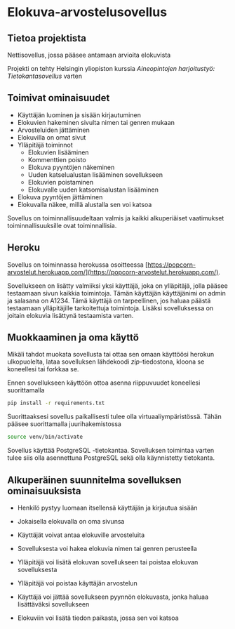 # Elokuva-arvostelusovellus

## Tietoa projektista

Nettisovellus, jossa pääsee antamaan arvioita elokuvista

Projekti on tehty Helsingin yliopiston kurssia _Aineopintojen harjoitustyö: Tietokantasovellus_ varten

## Toimivat ominaisuudet

- Käyttäjän luominen ja sisään kirjautuminen
- Elokuvien hakeminen sivulta nimen tai genren mukaan
- Arvosteluiden jättäminen
- Elokuvilla on omat sivut
- Ylläpitäjä toiminnot
	- Elokuvien lisääminen
	- Kommenttien poisto
	- Elokuva pyyntöjen näkeminen
	- Uuden katselualustan lisääminen sovellukseen
	- Elokuvien poistaminen
	- Elokuvalle uuden katsomisalustan lisääminen
- Elokuva pyyntöjen jättäminen
- Elokuvalla näkee, millä alustalla sen voi katsoa

Sovellus on toiminnallisuudeltaan valmis ja kaikki alkuperiäiset vaatimukset toiminnallisuuksille ovat toiminnallisia.

## Heroku

Sovellus on toiminnassa herokussa osoitteessa [https://popcorn-arvostelut.herokuapp.com/](https://popcorn-arvostelut.herokuapp.com/). 

Sovellukseen on lisätty valmiiksi yksi käyttäjä, joka on ylläpitäjä, jolla pääsee testaamaan sivun kaikkia toimintoja. Tämän käyttäjän käyttäjänimi on admin ja salasana on A1234. Tämä käyttäjä on tarpeellinen, jos haluaa päästä testaamaan ylläpitäjille tarkoitettuja toimintoja. Lisäksi sovelluksessa on joitain elokuvia lisättynä testaamista varten.

## Muokkaaminen ja oma käyttö

Mikäli tahdot muokata sovellusta tai ottaa sen omaan käyttöösi herokun ulkopuolelta, lataa sovelluksen lähdekoodi _zip_-tiedostona, kloona se koneellesi tai forkkaa se. 

Ennen sovellukseen käyttöön ottoa asenna riippuvuudet koneellesi suorittamalla

```bash
pip install -r requirements.txt
```
Suorittaaksesi sovellus paikallisesti tulee olla virtuaaliympäristössä. Tähän pääsee suorittamalla juurihakemistossa

```bash
source venv/bin/activate
```

Sovellus käyttää PostgreSQL -tietokantaa. Sovelluksen toimintaa varten tulee siis olla asennettuna PostgreSQL sekä olla käynnistetty tietokanta.

## Alkuperäinen suunnitelma sovelluksen ominaisuuksista

- Henkilö pystyy luomaan itsellensä käyttäjän ja kirjautua sisään

- Jokaisella elokuvalla on oma sivunsa

- Käyttäjät voivat antaa elokuville arvosteluita

- Sovelluksesta voi hakea elokuvia nimen tai genren perusteella

- Ylläpitäjä voi lisätä elokuvan sovellukseen tai poistaa elokuvan sovelluksesta

- Ylläpitäjä voi poistaa käyttäjän arvostelun

- Käyttäjä voi jättää sovellukseen pyynnön elokuvasta, jonka haluaa lisättäväksi sovellukseen

- Elokuviin voi lisätä tiedon paikasta, jossa sen voi katsoa


